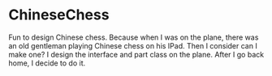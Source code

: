 # ChineseChess
Fun to design Chinese chess. Because when I was on the plane, there was an old gentleman playing Chinese chess on his IPad. Then I consider can I make one? I design the interface and part class on the plane. After I go back home, I decide to do it.
